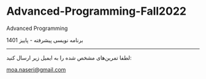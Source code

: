 # Advanced-Programming-Fall2022
Advanced Programming

برنامه نویسی پیشرفته - پاییز 1401
___
لطفا تمرین‌های مشخص شده را به ایمیل زیر ارسال کنید:

moa.naseri@gmail.com
